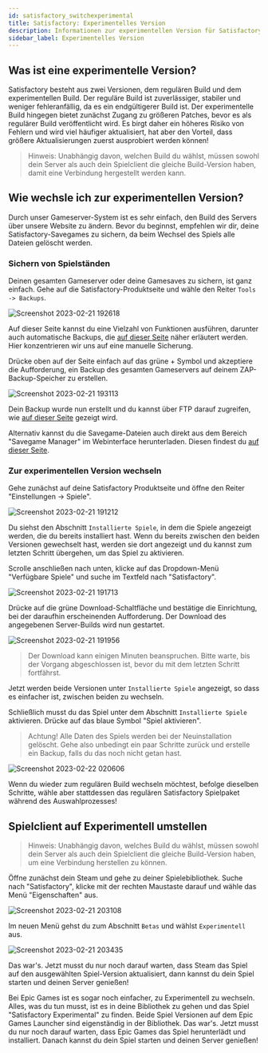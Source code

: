 ```yaml
---
id: satisfactory_switchexperimental
title: Satisfactory: Experimentelles Version
description: Informationen zur experimentellen Version für Satisfactory von ZAP-Hosting - ZAP-Hosting.com Dokumentationen
sidebar_label: Experimentelles Version
---
```


## Was ist eine experimentelle Version?
Satisfactory besteht aus zwei Versionen, dem regulären Build und dem experimentellen Build. Der reguläre Build ist zuverlässiger, stabiler und weniger fehleranfällig, da es ein endgültigerer Build ist. Der experimentelle Build hingegen bietet zunächst Zugang zu größeren Patches, bevor es als regulärer Build veröffentlicht wird. Es birgt daher ein höheres Risiko von Fehlern und wird viel häufiger aktualisiert, hat aber den Vorteil, dass größere Aktualisierungen zuerst ausprobiert werden können!

> Hinweis: Unabhängig davon, welchen Build du wählst, müssen sowohl dein Server als auch dein Spielclient die gleiche Build-Version haben, damit eine Verbindung hergestellt werden kann.

## Wie wechsle ich zur experimentellen Version?
Durch unser Gameserver-System ist es sehr einfach, den Build des Servers über unsere Website zu ändern. Bevor du beginnst, empfehlen wir dir, deine Satisfactory-Savegames zu sichern, da beim Wechsel des Spiels alle Dateien gelöscht werden.

### Sichern von Spielständen
Deinen gesamten Gameserver oder deine Gamesaves zu sichern, ist ganz einfach. Gehe auf die Satisfactory-Produktseite und wähle den Reiter `Tools -> Backups`.

![Screenshot 2023-02-21 192618](https://user-images.githubusercontent.com/42719082/220439833-3b8f24d4-75bd-42f2-84a5-df59206497e4.png)

Auf dieser Seite kannst du eine Vielzahl von Funktionen ausführen, darunter auch automatische Backups, die [auf dieser Seite](https://zap-hosting.com/guides/docs/en/gameserver_backups/) näher erläutert werden. Hier konzentrieren wir uns auf eine manuelle Sicherung.

Drücke oben auf der Seite einfach auf das grüne + Symbol und akzeptiere die Aufforderung, ein Backup des gesamten Gameservers auf deinem ZAP-Backup-Speicher zu erstellen.

![Screenshot 2023-02-21 193113](https://user-images.githubusercontent.com/42719082/220440713-4f7acd14-3b9f-4f2b-a03d-72b8b1a9ec2d.png)

Dein Backup wurde nun erstellt und du kannst über FTP darauf zugreifen, wie [auf dieser Seite](gameserver_ftpaccess.md) gezeigt wird.

Alternativ kannst du die Savegame-Dateien auch direkt aus dem Bereich "Savegame Manager" im Webinterface herunterladen. Diesen findest du [auf dieser Seite](satisfactory_savegame.md).

### Zur experimentellen Version wechseln
Gehe zunächst auf deine Satisfactory Produktseite und öffne den Reiter "Einstellungen -> Spiele".

![Screenshot 2023-02-21 191212](https://user-images.githubusercontent.com/42719082/220437310-bb85b189-e599-401d-a30c-35232ce0b46b.png)

Du siehst den Abschnitt `Installierte Spiele`, in dem die Spiele angezeigt werden, die du bereits installiert hast. Wenn du bereits zwischen den beiden Versionen gewechselt hast, werden sie dort angezeigt und du kannst zum letzten Schritt übergehen, um das Spiel zu aktivieren.

Scrolle anschließen nach unten, klicke auf das Dropdown-Menü "Verfügbare Spiele" und suche im Textfeld nach "Satisfactory".

![Screenshot 2023-02-21 191713](https://user-images.githubusercontent.com/42719082/220438422-c1f512c0-a0c3-4940-8423-0155b1692875.png)

Drücke auf die grüne Download-Schaltfläche und bestätige die Einrichtung, bei der daraufhin erscheinenden Aufforderung. Der Download des angegebenen Server-Builds wird nun gestartet.

![Screenshot 2023-02-21 191956](https://user-images.githubusercontent.com/42719082/220438714-8dc8ccb2-24f1-4a12-86da-112edb58277d.png)

>Der Download kann einigen Minuten beanspruchen. Bitte warte, bis der Vorgang abgeschlossen ist, bevor du mit dem letzten Schritt fortfährst.

Jetzt werden beide Versionen unter `Installierte Spiele` angezeigt, so dass es einfacher ist, zwischen beiden zu wechseln.

Schließlich musst du das Spiel unter dem Abschnitt `Installierte Spiele` aktivieren. Drücke auf das blaue Symbol "Spiel aktivieren".

> Achtung! Alle Daten des Spiels werden bei der Neuinstallation gelöscht. Gehe also unbedingt ein paar Schritte zurück und erstelle ein Backup, falls du das noch nicht getan hast.

![Screenshot 2023-02-22 020606](https://user-images.githubusercontent.com/42719082/220502401-4738e1b7-e083-40e4-88f8-8e5e044f3270.png)

Wenn du wieder zum regulären Build wechseln möchtest, befolge dieselben Schritte, wähle aber stattdessen das regulären Satisfactory Spielpaket während des Auswahlprozesses!

## Spielclient auf Experimentell umstellen
> Hinweis: Unabhängig davon, welches Build du wählst, müssen sowohl dein Server als auch dein Spielclient die gleiche Build-Version haben, um eine Verbindung herstellen zu können.

<!--DOCUSAURUS_CODE_TABS-->

<!--Steam Version-->
Öffne zunächst dein Steam und gehe zu deiner Spielebibliothek. Suche nach "Satisfactory", klicke mit der rechten Maustaste darauf und wähle das Menü "Eigenschaften" aus.

![Screenshot 2023-02-21 203108](https://user-images.githubusercontent.com/42719082/220451989-b90762b7-0b13-4374-82e6-af24d3da321a.png)

Im neuen Menü gehst du zum Abschnitt `Betas` und wählst `Experimentell` aus.

![Screenshot 2023-02-21 203435](https://user-images.githubusercontent.com/42719082/220452436-e30decc9-1a9d-4d4d-9aa6-5ff9681da1ef.png)

Das war's. Jetzt musst du nur noch darauf warten, dass Steam das Spiel auf den ausgewählten Spiel-Version aktualisiert, dann kannst du dein Spiel starten und deinen Server genießen!

<!--Epic Games Version-->
Bei Epic Games ist es sogar noch einfacher, zu Experimentell zu wechseln. Alles, was du tun musst, ist es in deine Bibliothek zu gehen und das Spiel "Satisfactory Experimental" zu finden. Beide Spiel Versionen auf dem Epic Games Launcher sind eigenständig in der Bibliothek. Das war's. Jetzt musst du nur noch darauf warten, dass Epic Games das Spiel herunterlädt und installiert. Danach kannst du dein Spiel starten und deinen Server genießen!

<!--END_DOCUSAURUS_CODE_TABS-->
